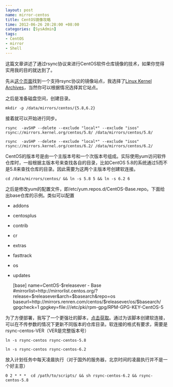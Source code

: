 ```yaml
---
layout: post
name: mirror-centos
title: CentOS镜像攻略
time: 2012-06-26 20:28:00 +08:00
categories: [SysAdmin]
tags:
- CentOS
- mirror
- Shell
---
```

这篇文章讲述了通过rsync协议来进行CentOS软件仓库镜像的技术，如果你觉得实用我的目的就达到了。

先从[这个页面](http://www.centos.org/modules/tinycontent/index.php?id=30)找到一个支持rsync协议的镜像站点，我选择了[Linux Kernel Archives](http://www.kernel.org/)，当然你可以根据情况选择其它站点。

之后是准备磁盘空间，创建目录。

    mkdir -p /data/mirrors/centos/{5.8,6.2}

接着就可以开始进行同步。

    rsync  -avSHP --delete --exclude "local*" --exclude "isos" rsync://mirrors.kernel.org/centos/5.8/ /data/mirrors/centos/5.8/

    rsync  -avSHP --delete --exclude "local*" --exclude "isos" rsync://mirrors.kernel.org/centos/6.2/ /data/mirrors/centos/6.2/

CentOS的版本号是由一个主版本号和一个次版本号组成。实际使用yum访问软件仓库时，一般根据主版本号来查找各自的目录，比如CentOS 5.8的系统通过5而不是5.8来查找仓库的目录。因此需要为这两个主版本号创建软连接。

    cd /data/mirrors/centos/ && ln -s 5.8 5 && ln -s 6.2 6

之后是修改yum的配置文件，即/etc/yum.repos.d/CentOS-Base.repo。下面给出base仓库的示例。类似可以配置
- addons
- centosplus
- contrib
- cr
- extras
- fasttrack
- os
- updates

    [base]
    name=CentOS-$releasever - Base
    #mirrorlist=http://mirrorlist.centos.org/?release=$releasever&arch=$basearch&repo=os
    baseurl=http://mirrors.renren.com/centos/$releasever/os/$basearch/
    gpgcheck=1
    gpgkey=file:///etc/pki/rpm-gpg/RPM-GPG-KEY-CentOS-5

为了方便部署，我写了一个更强壮的脚本，[点击获取](https://raw.github.com/Lax/SA/master/centos/rsync-centos)。通过为该脚本创建软连接，可以在不传参数的情况下更新不同版本的仓库目录。软连接的格式有要求，需要是rsync-centos-VER（VER是完整版本号）

    ln -s rsync-centos rsync-centos-5.8

    ln -s rsync-centos rsync-centos-6.2

放入计划任务中每天凌晨执行（对于国外的服务器，北京时间的凌晨执行并不是一个好主意）

    0 2 * * *  cd /path/to/scripts/ && sh rsync-centos-6.2 && rsync-centos-5.8

